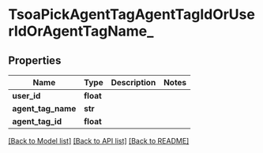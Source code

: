 # TsoaPickAgentTagAgentTagIdOrUserIdOrAgentTagName_

## Properties
Name | Type | Description | Notes
------------ | ------------- | ------------- | -------------
**user_id** | **float** |  | 
**agent_tag_name** | **str** |  | 
**agent_tag_id** | **float** |  | 

[[Back to Model list]](../README.md#documentation-for-models) [[Back to API list]](../README.md#documentation-for-api-endpoints) [[Back to README]](../README.md)

